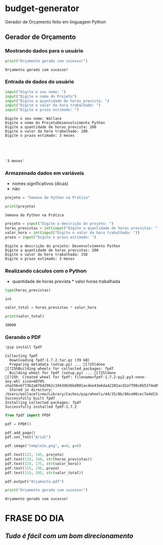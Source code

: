 # budget-generator
Gerador de Orçamento feito em linguagem Python

## Gerador de Orçamento

### Mostrando dados para o usuário


```python
print("Orçamento gerado com sucesso!")
```

    Orçamento gerado com sucesso!


### Entrada de dados do usuário


```python
input("Digite o seu nome: ")
input("Digite o nomo do Projeto")
input("Digite a quantidade de horas prevista: ")
input("Digite o valor da hora trabalhado: ")
input("Digite o prazo estimado: ")
```

    Digite o seu nome: Wallace
    Digite o nomo do ProjetoDesenvolvimento Python
    Digite a quantidade de horas prevista: 200
    Digite o valor da hora trabalhado: 100
    Digite o prazo estimado: 3 meses





    '3 meses'



### Armazenado dados em variáveis

- nomes significativos (dicas)
- não


```python
projeto = "Semana do Python na Prática"
```


```python
print(projeto)
```

    Semana do Python na Prática



```python
projeto = input("Digite a descrição do projeto: ")
horas_previstas = int(input("Digite a quantidade de horas previstas: "))
valor_hora = int(input("Digite o valor da hora trabalhada: "))
prazo = input("Digite o prazo estimado: ")

```

    Digite a descrição do projeto: Desenvolvimento Python
    Digite a quantidade de horas previstas: 200
    Digite o valor da hora trabalhada: 150
    Digite o prazo estimado: 3 meses


### Realizando cáculos com o Python

- quantidade de horas prevista * valor horas trabalhada


```python
type(horas_previstas)
```




    int




```python
valor_total = horas_previstas * valor_hora
```


```python
print(valor_total)
```

    30000


### Gerando o PDF


```python
!pip install fpdf
```

    Collecting fpdf
      Downloading fpdf-1.7.2.tar.gz (39 kB)
      Preparing metadata (setup.py) ... [?25ldone
    [?25hBuilding wheels for collected packages: fpdf
      Building wheel for fpdf (setup.py) ... [?25ldone
    [?25h  Created wheel for fpdf: filename=fpdf-1.7.2-py2.py3-none-any.whl size=40705 sha256=6773b2a87642962c1943d636bd801acdee43e6da42202acd2a7f98c8b5374a05
      Stored in directory: /Users/wallacefirmo/Library/Caches/pip/wheels/44/35/8b/86ce00cec7e4d13c5f189680ae0fa82f919bedc066c2cddae9
    Successfully built fpdf
    Installing collected packages: fpdf
    Successfully installed fpdf-1.7.2



```python
from fpdf import FPDF
```


```python
pdf = FPDF()

pdf.add_page()
pdf.set_font("Arial")

pdf.image("template.png", x=0, y=0)

pdf.text(115, 145, projeto)
pdf.text(115, 160, str(horas_previstas))
pdf.text(115, 175, str(valor_hora))
pdf.text(115, 190, prazo)
pdf.text(115, 205, str(valor_total))

pdf.output("Orçamento.pdf")

print("Orçamento gerado com sucesso!")
```

    Orçamento gerado com sucesso!


# FRASE DO DIA 

## *Tudo é fácil com um bom direcionamento*

